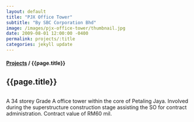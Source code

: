 ```yaml
---
layout: default
title: "PJX Office Tower"
subtitle: "By SBC Corporation Bhd"
image: /images/pjx-office-tower/thumbnail.jpg
date: 2009-08-01 12:00:00 -0400
permalink: projects/:title
categories: jekyll update
---
```


<section>
  <h4>
    <a href="{{ site.baseurl }}/projects">Projects</a> / {{page.title}}
  </h4>
  <h1 class="header">{{page.title}}</h1>
  <div class="row">
    <div class="8u 12u$(medium)">
      <span class="image fit"><img src="{{ site.baseurl }}/images/pjx-office-tower/pic01.jpg" alt="" /></span>
    </div>
    <div class="4u$ 12u$(medium)">
      <p>
        A 34 storey Grade A office tower within the core of Petaling Jaya. Involved during the superstructure construction
        stage assisting the SO for contract administration. Contract value of RM60 mil.
      </p>
    </div>
  </div>
</section>
